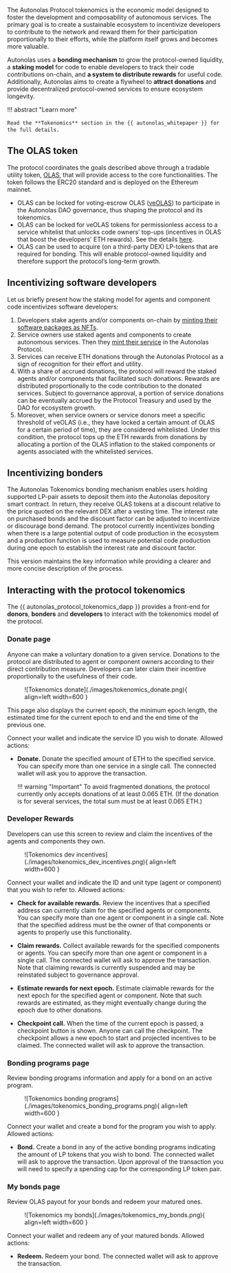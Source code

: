 The Autonolas Protocol tokenomics is the economic model designed to foster the development and composability of autonomous services. The primary goal is to create a sustainable ecosystem to incentivize developers to contribute to the network and reward them for their participation proportionally to their efforts, while the platform itself grows and becomes more valuable.

Autonolas uses a **bonding mechanism** to grow the protocol-owned liquidity, a **staking model** for code to enable developers to track their code contributions on-chain, and **a system to distribute rewards** for useful code. Additionally, Autonolas aims to create a flywheel to **attract donations** and provide decentralized protocol-owned services to ensure ecosystem longevity.

!!! abstract "Learn more"

    Read the **Tokenomics** section in the {{ autonolas_whitepaper }} for the full details.

## The OLAS token

The protocol coordinates the goals described above through a tradable utility token,
[OLAS](https://etherscan.io/address/0x0001A500A6B18995B03f44bb040A5fFc28E45CB0), that will provide access to the core functionalities. The
token follows the ERC20 standard and is deployed on the Ethereum mainnet.

* OLAS can be locked for voting-escrow OLAS ([veOLAS](https://etherscan.io/address/0x7e01A500805f8A52Fad229b3015AD130A332B7b3)) to participate in the Autonolas DAO governance, thus shaping the protocol and its tokenomics.
* OLAS can be locked for veOLAS tokens for permissionless access to a service whitelist that
unlocks code owners’ top-ups (incentives in OLAS that boost the developers' ETH rewards). See the details [here](https://github.com/valory-xyz/autonolas-tokenomics/blob/main/docs/Autonolas_tokenomics_audit.pdf).
* OLAS can be used to acquire (on a third-party DEX) LP-tokens that are required for
bonding. This will enable protocol-owned liquidity and therefore support the protocol’s long-term growth.

## Incentivizing software developers

Let us briefly present how the staking model for agents and component code incentivizes software developers:

1. Developers stake agents and/or components on-chain by [minting their software packages as NFTs](./mint_packages_nfts.md#mint-a-component).
2. Service owners use staked agents and components to create autonomous
services. Then they [mint their service](./mint_packages_nfts.md#mint-a-service) in the Autonolas Protocol.
3. Services can receive ETH donations through the Autonolas Protocol as a sign of recognition for their effort and utility.
4. With a share of accrued donations, the protocol will reward the staked agents and/or components that facilitated such donations. Rewards are distributed proportionally to the code contribution to the donated services. Subject to governance approval, a portion of service donations can be eventually accrued by the Protocol Treasury and used by the DAO for ecosystem growth.
5. Moreover, when service owners or service donors meet a specific threshold of veOLAS (i.e., they have locked a certain amount of OLAS for a certain period of time), they are considered whitelisted. Under this condition, the protocol tops up the ETH rewards from donations by allocating a portion of the OLAS inflation to the staked components or agents associated with the whitelisted services.

## Incentivizing bonders

The Autonolas Tokenomics bonding mechanism enables users holding supported LP-pair assets to deposit them into the Autonolas depository smart contract. In return, they receive OLAS tokens at a discount relative to the price quoted on the relevant DEX after a vesting time. The interest rate on purchased bonds and the discount factor can be adjusted to incentivize or discourage bond demand. The protocol currently incentivizes bonding when there is a large potential output of code production in the ecosystem and a production function is used to measure potential code production during one epoch to establish the interest rate and discount factor.

This version maintains the key information while providing a clearer and more concise description of the process.

## Interacting with the protocol tokenomics

The {{ autonolas_protocol_tokenomics_dapp }} provides a front-end for **donors**, **bonders** and **developers** to interact with the tokenomics model of the protocol.

### Donate page

Anyone can make a voluntary donation to a given service. Donations to the protocol are distributed to agent or component owners according to their direct contribution measure. Developers can later claim their incentive proportionally to the usefulness of their code.

<figure markdown>
![Tokenomics donate](./images/tokenomics_donate.png){ align=left width=600 }
</figure>

This page also displays the current epoch, the minimum epoch length, the estimated time for the current epoch to end and the end time of the previous one.

Connect your wallet and indicate the service ID you wish to donate. Allowed actions:

* **Donate.** Donate the specified amount of ETH to the specified service. You can specify more than one service in a single call. The connected wallet will ask you to approve the transaction.

    !!! warning "Important"
        To avoid fragmented donations, the protocol currently only accepts donations of at least 0.065 ETH. (If the donation is for several services, the total sum must be at least 0.065 ETH.)

### Developer Rewards

Developers can use this screen to review and claim the incentives of the agents and components they own.

<figure markdown>
![Tokenomics dev incentives](./images/tokenomics_dev_incentives.png){ align=left width=600 }
</figure>

 Connect your wallet and indicate the ID and unit type (agent or component) that you wish to refer to. Allowed actions:

* **Check for available rewards.** Review the incentives that a specified address can currently claim for the specified agents or components. You can specify more than one agent or component in a single call. Note that the specified address must be the owner of that components or agents to properly use this functionality.

* **Claim rewards.** Collect available rewards for the specified components or agents. You can specify more than one agent or component in a single call. The connected wallet will ask to approve the transaction. Note that claiming rewards is currently suspended and may be reinstated subject to governance approval.

* **Estimate rewards for next epoch.** Estimate claimable rewards for the next epoch for the specified agent or component. Note that such rewards are estimated, as they might eventually change during the epoch due to other donations.

* **Checkpoint call.** When the time of the current epoch is passed, a checkpoint button is shown.  Anyone can call the checkpoint. The checkpoint allows a new epoch to start and projected incentives to be claimed. The connected wallet will ask to approve the transaction.

### Bonding programs page

Review bonding programs information and apply for a bond on an active program.

<figure markdown>
![Tokenomics bonding programs](./images/tokenomics_bonding_programs.png){ align=left width=600 }
</figure>

Connect your wallet and create a bond for the program you wish to apply. Allowed actions:

* **Bond.** Create a bond in any of the active bonding programs indicating the amount of LP tokens that you wish to bond. The connected wallet will ask to approve the transaction. Upon approval of the transaction you will need to specify a spending cap for the corresponding LP token pair.  

### My bonds page

Review OLAS payout for your bonds and redeem your matured ones.

<figure markdown>
![Tokenomics my bonds](./images/tokenomics_my_bonds.png){ align=left width=600 }
</figure>

Connect your wallet and redeem any of your matured bonds. Allowed actions:

* **Redeem.** Redeem your bond. The connected wallet will ask to approve the transaction.
